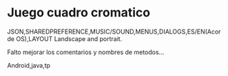 # Juego cuadro cromatico 
JSON,SHAREDPREFERENCE,MUSIC/SOUND,MENUS,DIALOGS,ES/EN(Acorde OS),LAYOUT Landscape and portrait.


Falto mejorar los comentarios y nombres de metodos...


Android,java,tp

